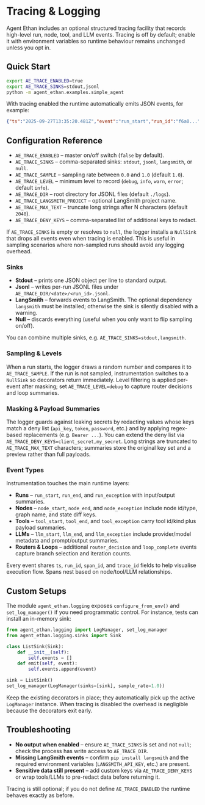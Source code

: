 # Tracing & Logging

Agent Ethan includes an optional structured tracing facility that records high-level run, node, tool, and LLM events. Tracing is off by default; enable it with environment variables so runtime behaviour remains unchanged unless you opt in.

## Quick Start

```bash
export AE_TRACE_ENABLED=true
export AE_TRACE_SINKS=stdout,jsonl
python -m agent_ethan.examples.simple_agent
```

With tracing enabled the runtime automatically emits JSON events, for example:

```json
{"ts":"2025-09-27T13:35:20.481Z","event":"run_start","run_id":"f6a0...","graph":"support_flow","level":"info"}
```

## Configuration Reference

- `AE_TRACE_ENABLED` – master on/off switch (`false` by default).
- `AE_TRACE_SINKS` – comma-separated sinks: `stdout`, `jsonl`, `langsmith`, or `null`.
- `AE_TRACE_SAMPLE` – sampling rate between `0.0` and `1.0` (default `1.0`).
- `AE_TRACE_LEVEL` – minimum level to record (`debug`, `info`, `warn`, `error`; default `info`).
- `AE_TRACE_DIR` – root directory for JSONL files (default `./logs`).
- `AE_TRACE_LANGSMITH_PROJECT` – optional LangSmith project name.
- `AE_TRACE_MAX_TEXT` – truncate long strings after N characters (default `2048`).
- `AE_TRACE_DENY_KEYS` – comma-separated list of additional keys to redact.

If `AE_TRACE_SINKS` is empty or resolves to `null`, the logger installs a `NullSink` that drops all events even when tracing is enabled. This is useful in sampling scenarios where non-sampled runs should avoid any logging overhead.

### Sinks

- **Stdout** – prints one JSON object per line to standard output.
- **Jsonl** – writes per-run JSONL files under `AE_TRACE_DIR/<date>/<run_id>.jsonl`.
- **LangSmith** – forwards events to LangSmith. The optional dependency `langsmith` must be installed; otherwise the sink is silently disabled with a warning.
- **Null** – discards everything (useful when you only want to flip sampling on/off).

You can combine multiple sinks, e.g. `AE_TRACE_SINKS=stdout,langsmith`.

### Sampling & Levels

When a run starts, the logger draws a random number and compares it to `AE_TRACE_SAMPLE`. If the run is not sampled, instrumentation switches to a `NullSink` so decorators return immediately. Level filtering is applied per-event after masking; set `AE_TRACE_LEVEL=debug` to capture router decisions and loop summaries.

### Masking & Payload Summaries

The logger guards against leaking secrets by redacting values whose keys match a deny list (`api_key`, `token`, `password`, etc.) and by applying regex-based replacements (e.g. `Bearer ...`). You can extend the deny list via `AE_TRACE_DENY_KEYS=client_secret,my_secret`. Long strings are truncated to `AE_TRACE_MAX_TEXT` characters; summaries store the original key set and a preview rather than full payloads.

### Event Types

Instrumentation touches the main runtime layers:

- **Runs** – `run_start`, `run_end`, and `run_exception` with input/output summaries.
- **Nodes** – `node_start`, `node_end`, and `node_exception` include node id/type, graph name, and state diff keys.
- **Tools** – `tool_start`, `tool_end`, and `tool_exception` carry tool id/kind plus payload summaries.
- **LLMs** – `llm_start`, `llm_end`, and `llm_exception` include provider/model metadata and prompt/output summaries.
- **Routers & Loops** – additional `router_decision` and `loop_complete` events capture branch selection and iteration counts.

Every event shares `ts`, `run_id`, `span_id`, and `trace_id` fields to help visualise execution flow. Spans nest based on node/tool/LLM relationships.

## Custom Setups

The module `agent_ethan.logging` exposes `configure_from_env()` and `set_log_manager()` if you need programmatic control. For instance, tests can install an in-memory sink:

```python
from agent_ethan.logging import LogManager, set_log_manager
from agent_ethan.logging.sinks import Sink

class ListSink(Sink):
    def __init__(self):
        self.events = []
    def emit(self, event):
        self.events.append(event)

sink = ListSink()
set_log_manager(LogManager(sinks=[sink], sample_rate=1.0))
```

Keep the existing decorators in place; they automatically pick up the active `LogManager` instance. When tracing is disabled the overhead is negligible because the decorators exit early.

## Troubleshooting

- **No output when enabled** – ensure `AE_TRACE_SINKS` is set and not `null`; check the process has write access to `AE_TRACE_DIR`.
- **Missing LangSmith events** – confirm `pip install langsmith` and the required environment variables (`LANGSMITH_API_KEY`, etc.) are present.
- **Sensitive data still present** – add custom keys via `AE_TRACE_DENY_KEYS` or wrap tools/LLMs to pre-redact data before returning it.

Tracing is still optional; if you do not define `AE_TRACE_ENABLED` the runtime behaves exactly as before.
